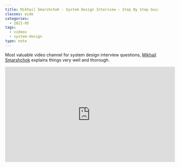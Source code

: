 ```yaml
---
title: Mikhail Smarshchok - System Design Interview – Step By Step Guide
classes: wide
categories:
  - 2021-05
tags:
  - videos
  - system-design
type: note
---
```


Most valuable video channel for system design interview questions, [Mikhail Smarshchok](https://www.linkedin.com/in/mikhail-smarshchok-507770122/) explains things very well and thorough.

<iframe width="560" height="315" src="https://www.youtube.com/embed/bUHFg8CZFws" title="YouTube video player" frameborder="0" allow="accelerometer; autoplay; clipboard-write; encrypted-media; gyroscope; picture-in-picture" allowfullscreen></iframe>
